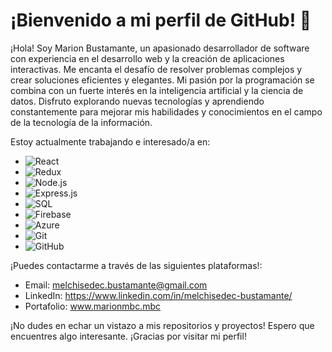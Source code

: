 # ¡Bienvenido a mi perfil de GitHub! 👋

¡Hola! Soy Marion Bustamante, un apasionado desarrollador de software con experiencia en el desarrollo web y la creación de aplicaciones interactivas. Me encanta el desafío de resolver problemas complejos y crear soluciones eficientes y elegantes. Mi pasión por la programación se combina con un fuerte interés en la inteligencia artificial y la ciencia de datos. Disfruto explorando nuevas tecnologías y aprendiendo constantemente para mejorar mis habilidades y conocimientos en el campo de la tecnología de la información.

   Estoy actualmente trabajando e interesado/a en:
   - ![React](https://img.shields.io/badge/-React-61DAFB?logo=react&logoColor=white)
   - ![Redux](https://img.shields.io/badge/-Redux-764ABC?logo=redux&logoColor=white)
   - ![Node.js](https://img.shields.io/badge/-Node.js-339933?logo=node.js&logoColor=white)
   - ![Express.js](https://img.shields.io/badge/-Express.js-000000?logo=express&logoColor=white)
   - ![SQL](https://img.shields.io/badge/-SQL-4479A1?logo=mysql&logoColor=white)
   - ![Firebase](https://img.shields.io/badge/-Firebase-FFCA28?logo=firebase&logoColor=white)
   - ![Azure](https://img.shields.io/badge/-Azure-0089D6?logo=microsoftazure&logoColor=white)
   - ![Git](https://img.shields.io/badge/-Git-F05032?logo=git&logoColor=white)
   - ![GitHub](https://img.shields.io/badge/-GitHub-181717?logo=github&logoColor=white)

   ¡Puedes contactarme a través de las siguientes plataformas!:
   - Email: melchisedec.bustamante@gmail.com
   - LinkedIn: https://www.linkedin.com/in/melchisedec-bustamante/
   - Portafolio: www.marionmbc.mbc

¡No dudes en echar un vistazo a mis repositorios y proyectos! Espero que encuentres algo interesante. ¡Gracias por visitar mi perfil!
